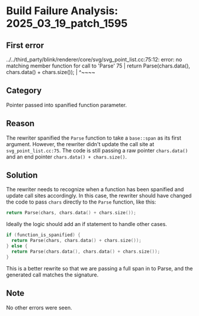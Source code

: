 # Build Failure Analysis: 2025_03_19_patch_1595

## First error

../../third_party/blink/renderer/core/svg/svg_point_list.cc:75:12: error: no matching member function for call to 'Parse'
  75 |     return Parse(chars.data(), chars.data() + chars.size());
      |            ^~~~~

## Category
Pointer passed into spanified function parameter.

## Reason
The rewriter spanified the `Parse` function to take a `base::span` as its first argument. However, the rewriter didn't update the call site at `svg_point_list.cc:75`. The code is still passing a raw pointer `chars.data()` and an end pointer `chars.data() + chars.size()`.

## Solution
The rewriter needs to recognize when a function has been spanified and update call sites accordingly. In this case, the rewriter should have changed the code to pass `chars` directly to the `Parse` function, like this:

```c++
return Parse(chars, chars.data() + chars.size());
```

Ideally the logic should add an if statement to handle other cases.

```c++
if (function_is_spanified) {
  return Parse(chars, chars.data() + chars.size());
} else {
  return Parse(chars.data(), chars.data() + chars.size());
}
```

This is a better rewrite so that we are passing a full span in to Parse, and the generated call matches the signature.

## Note
No other errors were seen.